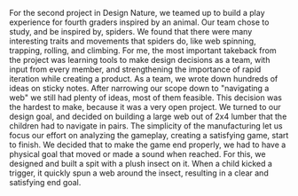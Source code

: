 For the second project in Design Nature, we teamed up to build a play experience for fourth graders inspired by an animal. Our team chose to study, and be inspired by, spiders. We found that there were many interesting traits and movements that spiders do, like web spinning, trapping, rolling, and climbing. For me, the most important takeback from the project was learning tools to make design decisions as a team, with input from every member, and strengthening the importance of rapid iteration while creating a product. As a team, we wrote down hundreds of ideas on sticky notes. After narrowing our scope down to "navigating a web" we still had plenty of ideas, most of them feasible. This decision was the hardest to make, because it was a very open project. We turned to our design goal, and decided on building a large web out of 2x4 lumber that the children had to navigate in pairs. The simplicity of the manufacturing let us focus our effort on analyzing the gameplay, creating a satisfying game, start to finish. We decided that to make the game end properly, we had to have a physical goal that moved or made a sound when reached. For this, we designed and built a spit with a plush insect on it. When a child kicked a trigger, it quickly spun a web around the insect, resulting in a clear and satisfying end goal.
